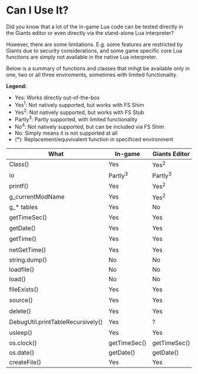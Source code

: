 # Can I Use It?
Did you know that a lot of the in-game Lua code can be tested directly in the Giants editor or even directly via the stand-alone Lua interpreter? 

However, there are some limitations. E.g. some features are restricted by Giants due to security considerations, and some game specific core Lua functions are simply not available in the native Lua interpreter.

Below is a summary of functions and classes that mihgt be available only in one, two or all three enviroments, sometimes with limited functionality.

**Legend:**
- Yes: Works directly out-of-the-box
- Yes<sup>1</sup>: Not natively supported, but works with FS Shim
- Yes<sup>2</sup>: Not natively supported, but works with FS Stub
- Partly<sup>3</sup>: Partly supported, with limited functionality
- No<sup>4</sup>: Not natively supported, but can be included via FS Shim
- No: Simply means it is not supported at all
- (*): Replacement/equivivalent function in specificed environment


| What       | In-game | Giants Editor | Lua/LuaJIT |
|------------|---------|---------------|------------|
| Class() | Yes | Yes<sup>2</sup> | Yes<sup>2</sup> |
| io | Partly<sup>3</sup> | Partly<sup>3</sup> | Yes|
| printf() | Yes | Yes<sup>2</sup> | Yes<sup>2</sup> |
| g_currentModName | Yes | Yes<sup>2</sup> | Yes<sup>2</sup> |
| g_* tables | Yes | No | No |
| getTimeSec() | Yes | Yes | Yes<sup>1</sup> |
| getDate() | Yes | Yes | Yes<sup>1</sup> |
| getTime() | Yes | Yes | Yes<sup>1</sup> |
| netGetTime() | Yes | Yes | Yes<sup>1</sup> |
| string.dump() | No | No | Yes |
| loadfile() | No | No | Yes |
| load() | No | No | Yes |
| fileExists() | Yes | Yes | Yes<sup>1</sup> |
| source() | Yes | Yes | Yes<sup>1</sup> | 
| delete() | Yes | Yes | Yes<sup>1</sup> |
| DebugUtil.printTableRecursively() | Yes | ? | Yes<sup>1</sup> |
| usleep() | Yes | Yes | Yes<sup>1</sup> |
| os.clock() | getTimeSec() | getTimeSec() | Yes |
| os.date() | getDate() | getDate() | Yes |
| createFile() | Yes | Yes | io.open() |